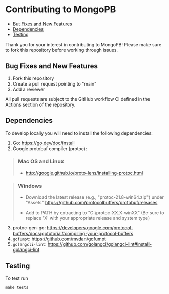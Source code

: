 # Contributing to MongoPB

- [But Fixes and New Features](#bug-fixes-and-new-features)
- [Dependencies](#dependencies)
- [Testing](#testing)

Thank you for your interest in contributing to MongoPB! Please make sure to fork this repository before working through issues.

## Bug Fixes and New Features

1. Fork this repository
2. Create a pull request pointing to "main"
3. Add a reviewer

All pull requests are subject to the GitHub workflow CI defined in the Actions section of the repository.

## Dependencies

To develop locally you will need to install the following dependencies:

1. Go: https://go.dev/doc/install
2. Google protobuf compiler (protoc):

> ### Mac OS and Linux
>
> - http://google.github.io/proto-lens/installing-protoc.html

> ### Windows
>
> - Download the latest release (e.g., "protoc-21.8-win64.zip") under "Assets" https://github.com/protocolbuffers/protobuf/releases
>
> - Add to PATH by extracting to "C:\protoc-XX.X-winXX" (Be sure to replace 'X' with your appropriate release and system type)

3. protoc-gen-go: https://developers.google.com/protocol-buffers/docs/gotutorial#compiling-your-protocol-buffers
4. `gofumpt`: https://github.com/mvdan/gofumpt
5. `golangcli-lint`: https://github.com/golangci/golangci-lint#install-golangci-lint

## Testing

To test run

```
make tests
```
